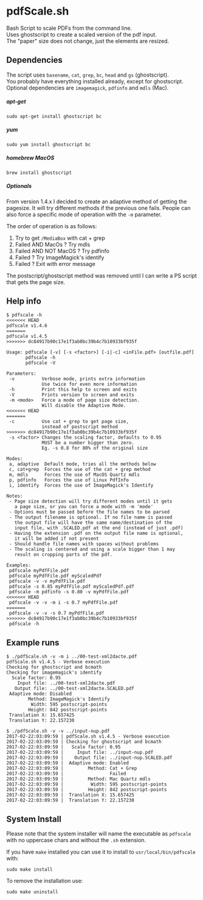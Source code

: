 # pdfScale.sh
Bash Script to scale PDFs from the command line.  
Uses ghostscript to create a scaled version of the pdf input.  
The "paper" size does not change, just the elements are resized.   

## Dependencies  
The script uses `basename`, `cat`, `grep`, `bc`, `head` and `gs` (ghostscript).   
You probably have everything installed already, except for ghostscript.   
Optional dependencies are `imagemagick`, `pdfinfo` and `mdls` (Mac).

##### apt-get
```
sudo apt-get install ghostscript bc
```
##### yum
```
sudo yum install ghostscript bc
```
##### homebrew MacOS
```
brew install ghostscript
```
##### Optionals
From version 1.4.x I decided to create an adaptive method of getting the pagesize. It will try different methods if the previous one fails. People can also force a specific mode of operation with the `-m` parameter.   
 
The order of operation is as follows:
 1. Try to get `/MediaBox` with cat + grep
 2. Failed AND MacOs ? Try mdls
 3. Failed AND NOT MacOS ? Try pdfinfo
 4. Failed ? Try ImageMagick's identify
 5. Failed ? Exit with error message
 
The postscript/ghostscript method was removed until I can write a PS script that gets the page size.   
 
## Help info
```
$ pdfscale -h
<<<<<<< HEAD
pdfscale v1.4.6
=======
pdfscale v1.4.5
>>>>>>> dc84917b90c17e1f3ab0bc39b4c7b10933bf935f

Usage: pdfscale [-v] [-s <factor>] [-i|-c] <inFile.pdf> [outfile.pdf]
       pdfscale -h
       pdfscale -V

Parameters:
 -v          Verbose mode, prints extra information
             Use twice for even more information
 -h          Print this help to screen and exits
 -V          Prints version to screen and exits
 -m <mode>   Force a mode of page size detection. 
             Will disable the Adaptive Mode.
<<<<<<< HEAD
=======
 -c          Use cat + grep to get page size, 
             instead of postscript method
>>>>>>> dc84917b90c17e1f3ab0bc39b4c7b10933bf935f
 -s <factor> Changes the scaling factor, defaults to 0.95
             MUST be a number bigger than zero. 
             Eg. -s 0.8 for 80% of the original size 

Modes:
 a, adaptive  Default mode, tries all the methods below
 c, cat+grep  Forces the use of the cat + grep method
 m, mdls      Forces the use of MacOS Quartz mdls
 p, pdfinfo   Forces the use of Linux PdfInfo
 i, identify  Forces the use of ImageMagick's Identify

Notes:
 - Page size detection will try different modes until it gets
   a page size, or you can force a mode with -m 'mode'
 - Options must be passed before the file names to be parsed
 - The output filename is optional. If no file name is passed
   the output file will have the same name/destination of the
   input file, with .SCALED.pdf at the end (instead of just .pdf)
 - Having the extension .pdf on the output file name is optional,
   it will be added if not present
 - Should handle file names with spaces without problems
 - The scaling is centered and using a scale bigger than 1 may
   result on cropping parts of the pdf.

Examples:
 pdfscale myPdfFile.pdf
 pdfscale myPdfFile.pdf myScaledPdf
 pdfscale -v -v myPdfFile.pdf
 pdfscale -s 0.85 myPdfFile.pdf myScaledPdf.pdf
 pdfscale -m pdfinfo -s 0.80 -v myPdfFile.pdf
<<<<<<< HEAD
 pdfscale -v -v -m i -s 0.7 myPdfFile.pdf
=======
 pdfscale -v -v -s 0.7 myPdfFile.pdf
>>>>>>> dc84917b90c17e1f3ab0bc39b4c7b10933bf935f
 pdfscale -h
```

## Example runs
```
$ ./pdfScale.sh -v -m i ../00-test-xml2dacte.pdf 
pdfScale.sh v1.4.5 - Verbose execution
Checking for ghostscript and bcmath
Checking for imagemagick's identify
  Scale factor: 0.95
    Input file: ../00-test-xml2dacte.pdf
   Output file: ../00-test-xml2dacte.SCALED.pdf
 Adaptive mode: Disabled
        Method: ImageMagick's Identify
         Width: 595 postscript-points
        Height: 842 postscript-points
 Translation X: 15.657425
 Translation Y: 22.157230
```
```
$ ./pdfScale.sh -v -v ../input-nup.pdf 
2017-02-22:03:09:59 | pdfScale.sh v1.4.5 - Verbose execution
2017-02-22:03:09:59 | Checking for ghostscript and bcmath
2017-02-22:03:09:59 |   Scale factor: 0.95
2017-02-22:03:09:59 |     Input file: ../input-nup.pdf
2017-02-22:03:09:59 |    Output file: ../input-nup.SCALED.pdf
2017-02-22:03:09:59 |  Adaptive mode: Enabled
2017-02-22:03:09:59 |         Method: Cat + Grep
2017-02-22:03:09:59 |                 Failed
2017-02-22:03:09:59 |         Method: Mac Quartz mdls
2017-02-22:03:09:59 |          Width: 595 postscript-points
2017-02-22:03:09:59 |         Height: 842 postscript-points
2017-02-22:03:09:59 |  Translation X: 15.657425
2017-02-22:03:09:59 |  Translation Y: 22.157230
```

## System Install
Please note that the system installer will name the executable as `pdfscale` with no uppercase chars and without the `.sh` extension.  
  
If you have `make` installed you can use it to install to `usr/local/bin/pdfscale` with:  
```
sudo make install
```  
  
To remove the installation use:  
```
sudo make uninstall
```
